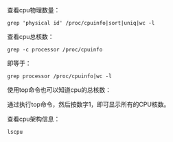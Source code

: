 查看cpu物理数量：
```
grep 'physical id' /proc/cpuinfo|sort|uniq|wc -l
```

查看cpu总核数：
```
grep -c processor /proc/cpuinfo
```

即等于：
```
grep processor /proc/cpuinfo|wc -l
```

使用top命令也可以知道cpu的总核数：

通过执行top命令，然后按数字1，即可显示所有的CPU核数。

查看cpu架构信息：
```
lscpu
```